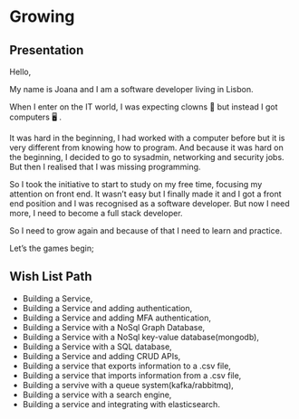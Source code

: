 # Growing

## Presentation

Hello, 

My name is Joana and I am a software developer living in Lisbon.

When I enter on the IT world, I was expecting clowns 🤡 but instead I got computers 🖥 . 

It was hard in the beginning, I had worked with a computer before but it is very different from knowing how to program. And because it was hard on the beginning, I decided to go to sysadmin, networking and security jobs. But then I realised that I was missing programming. 

So I took the initiative to start to study on my free time, focusing my attention on front end. It wasn’t easy but I finally made it and I got a front end position and I was recognised as a software developer. But now I need more, I need to become a full stack developer. 

So I need to grow again and because of that I need to learn and practice.

Let’s the games begin;

## Wish List Path

- Building a Service,
- Building a Service and adding authentication,
- Building a Service and adding MFA authentication,
- Building a Service with a NoSql Graph Database,
- Building a Service with a NoSql key-value database(mongodb),
- Building a Service with a SQL database,
- Building a Service and adding CRUD APIs,
- Building a service that exports information to a .csv file,
- Building a service that imports information from a .csv file,
- Building a servive with a queue system(kafka/rabbitmq),
- Building a service with a search engine,
- Building a service and integrating with elasticsearch.


